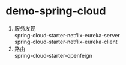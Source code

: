 # demo-spring-cloud
1. 服务发现  
 spring-cloud-starter-netflix-eureka-server  
 spring-cloud-starter-netflix-eureka-client   
2. 路由   
 spring-cloud-starter-openfeign  
